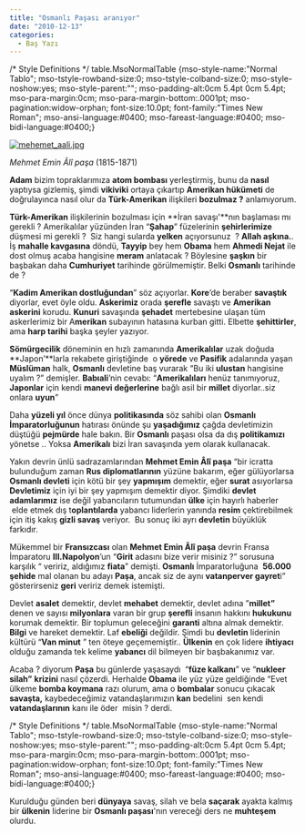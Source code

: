 ```yaml
---
title: "Osmanlı Paşası aranıyor"
date: "2010-12-13"
categories: 
  - Baş Yazı
---
```


/\* Style Definitions \*/ table.MsoNormalTable {mso-style-name:"Normal Tablo"; mso-tstyle-rowband-size:0; mso-tstyle-colband-size:0; mso-style-noshow:yes; mso-style-parent:""; mso-padding-alt:0cm 5.4pt 0cm 5.4pt; mso-para-margin:0cm; mso-para-margin-bottom:.0001pt; mso-pagination:widow-orphan; font-size:10.0pt; font-family:"Times New Roman"; mso-ansi-language:#0400; mso-fareast-language:#0400; mso-bidi-language:#0400;}

[![mehemet_aali.jpg](/uploads/2010/12/mehemet_aali.jpg)](/uploads/2010/12/mehemet_aali.jpg "mehemet_aali.jpg")

_Mehmet Emin Âlî paşa_ (1815-1871)

**Adam** bizim topraklarımıza **atom bombası** yerleştirmiş, bunu da **nasıl** yaptıysa gizlemiş, şimdi **vikiviki** ortaya çıkartıp **Amerikan hükümeti** de doğrulayınca nasıl olur da **Türk-Amerikan** ilişkileri **bozulmaz ?** anlamıyorum.

**Türk-Amerikan** ilişkilerinin bozulması için **İran savaşı'**nın başlaması mı gerekli ? Amerikalılar yüzünden İran “**Şahap**” füzelerinin **şehirlerimize** düşmesi mi gerekli ?  Siz hangi sularda **yelken** açıyorsunuz  ? **Allah aşkına.**. İş **mahalle kavgasına** döndü, **Tayyip** bey hem **Obama** hem **Ahmedi Nejat** ile dost olmuş acaba hangisine **meram** anlatacak ? Böylesine **şaşkın** bir başbakan daha **Cumhuriyet** tarihinde görülmemiştir. Belki **Osmanlı** tarihinde de ?

“**Kadim Amerikan dostluğundan**” söz açıyorlar. **Kore**’de beraber **savaştık** diyorlar, evet öyle oldu. **Askerimiz** orada **şerefle** savaştı ve **Amerikan askerini** korudu. **Kunuri** savaşında **şehadet** mertebesine ulaşan tüm askerlerimiz bir A**merikan** subayının hatasına kurban gitti. Elbette **şehittirler**, ama **harp tarihi** başka şeyler yazıyor.

**Sömürgecilik** döneminin en hızlı zamanında **Amerikalılar** uzak doğuda **Japon’**larla rekabete giriştiğinde  o **yörede** ve **Pasifik** adalarında yaşan **Müslüman** halk, **Osmanlı** devletine baş vurarak “Bu iki **ulustan** hangisine uyalım ?” demişler. **Babıali**’nin cevabı: “**Amerikalıları** henüz tanımıyoruz, **Japonlar** için kendi **manevi değerlerine** bağlı asil bir **millet** diyorlar..siz onlara **uyun**”

Daha **yüzeli yıl** önce dünya **politikasında** söz sahibi olan **Osmanlı İmparatorluğunun** hatırası önünde şu **yaşadığımız** çağda devletimizin düştüğü **pejmürde** hale bakın. Bir **Osmanlı** paşası olsa da dış **politikamızı** yönetse .. Yoksa **Amerikalı** bizi İran savaşında yem olarak kullanacak.

Yakın devrin ünlü sadrazamlarından **Mehmet Emin Âlî paşa** “bir icratta bulunduğum zaman **Rus diplomatlarının** yüzüne bakarım, eğer gülüyorlarsa **Osmanlı devleti** için kötü bir şey **yapmışım** demektir, eğer **surat** asıyorlarsa **Devletimiz** için iyi bir şey yapmışım demektir diyor. Şimdiki **devlet adamlarımız** ise değil yabancıların tutumundan **ülke** için hayırlı haberler  elde etmek dış t**oplantılarda** yabancı liderlerin yanında **resim** çektirebilmek için itiş kakış **gizli savaş** veriyor.  Bu sonuç iki ayrı **devletin** büyüklük farkıdır.

Mükemmel bir **Fransızcası** olan **Mehmet Emin Âlî paşa** devrin Fransa İmparatoru **III.Napolyon**’un “**Girit** adasını bize verir misiniz ?” sorusuna karşılık “ veririz, aldığımız **fiata**” demişti. **Osmanlı** İmparatorluğuna  **56.000 şehide** mal olanan bu adayı **Paşa**, ancak siz de aynı **vatanperver gayret**i” gösterirseniz **geri** veririz demek istemişti.

Devlet **asalet** demektir, devlet **mehabet** demektir, devlet adına ”**millet”** denen ve sayısı **milyonlara** varan bir grup **şerefli** insanın hakkını **hukukunu** korumak demektir. Bir toplumun geleceğini **garanti** altına almak demektir. **Bilgi** ve hareket demektir. Laf **ebeliği** değildir. Şimdi bu **devletin** liderinin kültürü “**Van minut** ” ten öteye geçememiştir.. **Ülkenin** en çok lidere **ihtiyacı** olduğu zamanda tek kelime **yabancı** dil bilmeyen bir başbakanımız var.

Acaba ? diyorum **Paşa** bu günlerde yaşasaydı  “**füze kalkanı**” ve “**nukleer silah”** **krizini** nasıl çözerdi. Herhalde **Obama** ile yüz yüze geldiğinde “Evet ülkeme **bomba koymana** razı olurum, ama o **bombalar** sonucu çıkacak **savaşta,** kaybedeceğimiz vatandaşlarımızın **kan** bedelini  sen kendi **vatandaşlarının** kanı ile öder  misin ? derdi.

/\* Style Definitions \*/ table.MsoNormalTable {mso-style-name:"Normal Tablo"; mso-tstyle-rowband-size:0; mso-tstyle-colband-size:0; mso-style-noshow:yes; mso-style-parent:""; mso-padding-alt:0cm 5.4pt 0cm 5.4pt; mso-para-margin:0cm; mso-para-margin-bottom:.0001pt; mso-pagination:widow-orphan; font-size:10.0pt; font-family:"Times New Roman"; mso-ansi-language:#0400; mso-fareast-language:#0400; mso-bidi-language:#0400;}

Kurulduğu günden beri **dünyaya** savaş, silah ve bela **saçarak** ayakta kalmış bir **ülkenin** liderine bir **Osmanlı paşası**'nın vereceği ders ne **muhteşem** olurdu.

